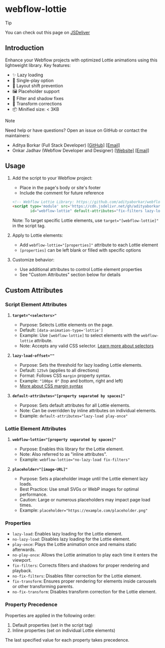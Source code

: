 # webflow-lottie

<!-- [![jsDelivr](https://data.jsdelivr.com/v1/package/gh/adityaborkar/webflow-lottie/badge?style=rounded)](https://www.jsdelivr.com/package/gh/adityaborkar/webflow-lottie) -->

> [!TIP]
> You can check out this page on [JSDeliver](https://www.jsdelivr.com/package/gh/adityaborkar/webflow-lottie)

## Introduction

Enhance your Webflow projects with optimized Lottie animations using this lightweight library. Key features:

- ✨ Lazy loading
- 🔁 Single-play option
- 📏 Layout shift prevention
- 🖼️ Placeholder support
- 🎨 Filter and shadow fixes
- 🔧 Transform corrections
- 📦 Minified size: < 3KB

> [!NOTE]
> Need help or have questions? Open an issue on GitHub or contact the maintainers:
> - Aditya Borkar (Full Stack Developer)
>   [[GitHub]](https://github.com/adityaborkar) [[Email]](mailto:aditya.borkar.programs@gmail.com)
> - Onkar Jadhav (Webflow Developer and Designer)
>   [[Website]](https://onkarjadhav.com) [[Email]](mailto:hi@onkarjadhav.com)

## Usage

1. Add the script to your Webflow project:
   - Place in the page's body or site's footer
   - Include the comment for future reference

   ```html
   <!-- Webflow Lottie Library: https://github.com/adityaborkar/webflow-lottie -->
   <script type='module' src='https://cdn.jsdelivr.net/gh/adityaborkar/webflow-lottie@0.2.0/dist/index.js'
           id="webflow-lottie" default-attributes="fix-filters lazy-load"></script>
   ```

   Note: To target specific Lottie elements, use `target="[webflow-lottie]"` in the script tag.

2. Apply to Lottie elements:
   - Add `webflow-lottie="[properties]"` attribute to each Lottie element
   - `[properties]` can be left blank or filled with specific options

3. Customize behavior:
   - Use additional attributes to control Lottie element properties
   - See "Custom Attributes" section below for details

## Custom Attributes

### Script Element Attributes

1. **`target="<selectors>"`**
   - Purpose: Selects Lottie elements on the page.
   - Default: `[data-animation-type='lottie']`
   - Example: Use `[webflow-lottie]` to select elements with the `webflow-lottie` attribute.
   - Note: Accepts any valid CSS selector. [Learn more about selectors](https://developer.mozilla.org/en-US/docs/Web/API/Document/querySelectorAll#selectors)

2. **`lazy-load-offset=""`**
   - Purpose: Sets the threshold for lazy loading Lottie elements.
   - Default: `125vh` (applies to all directions)
   - Format: Follows CSS `margin` property syntax.
   - Example: `"100px 0"` (top and bottom, right and left)
   - [More about CSS margin syntax](https://developer.mozilla.org/en-US/docs/Web/CSS/margin)

3. **`default-attributes="[property separated by spaces]"`**
   - Purpose: Sets default attributes for all Lottie elements.
   - Note: Can be overridden by inline attributes on individual elements.
   - Example: `default-attributes="lazy-load play-once"`

### Lottie Element Attributes

1. **`webflow-lottie="[property separated by spaces]"`**
   - Purpose: Enables this library for the Lottie element.
   - Note: Also referred to as "inline attributes".
   - Example: `webflow-lottie="no-lazy-load fix-filters"`

2. **`placeholder="[image-URL]"`**
   - Purpose: Sets a placeholder image until the Lottie element lazy loads.
   - Best Practice: Use small SVGs or WebP images for optimal performance.
   - Caution: Large or numerous placeholders may impact page load times.
   - Example: `placeholder="https://example.com/placeholder.png"`

### Properties

- `lazy-load`: Enables lazy loading for the Lottie element.
- `no-lazy-load`: Disables lazy loading for the Lottie element.
- `play-once`: Plays the Lottie animation once and remains static afterwards.
- `no-play-once`: Allows the Lottie animation to play each time it enters the viewport.
- `fix-filters`: Corrects filters and shadows for proper rendering and playback.
- `no-fix-filters`: Disables filter correction for the Lottie element.
- `fix-transform`: Ensures proper rendering for elements inside carousels or other transforming parents.
- `no-fix-transform`: Disables transform correction for the Lottie element.

### Property Precedence

Properties are applied in the following order:

1. Default properties (set in the script tag)
2. Inline properties (set on individual Lottie elements)

The last specified value for each property takes precedence.

<!--
## Examples

[] Attach images
-->

<!--
## TODO

[] 2 branches - `main` and `develop`
[] Auto Publish to NPM and Release on GitHub 
[] Development Guide using an anonymous cloudflare tunnel
-->

